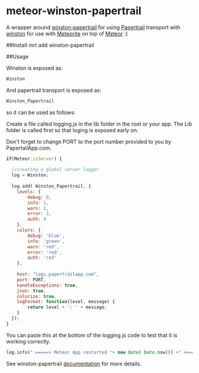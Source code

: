 meteor-winston-papertrail
===============
A wrapper around [winston-papertrail](https://github.com/kenperkins/winston-papertrail) for using [Papertrail](https://papertrailapp.com) transport with [winston](https://github.com/flatiron/winston.git) for use with [Meteorite](https://github.com/oortcloud/meteorite) on top of [Meteor](http://meteor.com) :)


##Install
mrt add winston-papertrail

##Usage

Winston is exposed as:

``` js
Winston
```

And papertrail transport is exposed as:

``` js
Winston_Papertrail
```

so it can be used as follows:

Create a file called logging.js in the lib folder in the root or your app. 
The Lib folder is called first so that loging is exposed early on.

Don't forget to change PORT to the port number provided to you by PapertailApp.com.

``` js
if(Meteor.isServer) {
  
  //creating a global server logger
  log = Winston;
  
  log.add( Winston_Papertrail, {
  	levels: {
  		debug: 0,
  		info: 1,
  		warn: 2,
  		error: 3,
  		auth: 4
  	},
  	colors: {
  		debug: 'blue',
  		info: 'green',
  		warn: 'red',
  		error: 'red',
  		auth: 'red'
  	},
  
  	host: "logs.papertrailapp.com",
  	port: PORT, 
  	handleExceptions: true,
  	json: true,
  	colorize: true,
  	logFormat: function(level, message) {
  		return level + ': ' + message;
  	}
  });
}
```
You can paste this at the bottom of the logging.js code to test that it is working correctly.

``` js
log.info(" =====> Meteor App restarted "+ new Date( Date.now()) +" <=====");
```
See winston-papertrail [documentation](https://github.com/stuartfenton/meteor-winston-papertrail) for more details.
